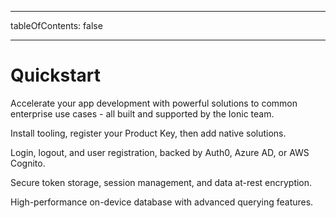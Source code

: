 - - -
tableOfContents: false
- - -
# Quickstart

Accelerate your app development with powerful solutions to common enterprise use cases - all built and supported by the Ionic team.

<docs-cards class="static-width"> <docs-card header="Setup" href="/enterprise/setup" icon="/assets/icons/component-api-icon.png"> <p>Install tooling, register your Product Key, then add native solutions.</p>
  </docs-card>

  <docs-card header="Add Single Sign-on" href="/enterprise/auth-connect" icon="/assets/icons/logo-auth-connect.png"> <p>Login, logout, and user registration, backed by Auth0, Azure AD, or AWS Cognito.</p>
  </docs-card>

  <docs-card header="Add Biometric Authentication" href="/enterprise/identity-vault" icon="/assets/icons/logo-identity-vault.png"> <p>Secure token storage, session management, and data at-rest encryption.</p>
  </docs-card>

  <docs-card header="Add Secure Offline Storage" href="/enterprise/offline-storage" icon="/assets/icons/logo-offline-storage.png"> <p>High-performance on-device database with advanced querying features.</p>
  </docs-card> </docs-cards>
